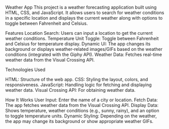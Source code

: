 Weather App
This project is a weather forecasting application built using HTML, CSS, and JavaScript. It allows users to search for weather conditions in a specific location and displays the current weather along with options to toggle between Fahrenheit and Celsius.

Features
Location Search: Users can input a location to get the current weather conditions.
Temperature Unit Toggle: Toggle between Fahrenheit and Celsius for temperature display.
Dynamic UI: The app changes its background or displays weather-related images/GIFs based on the weather conditions (integrated with the Giphy API).
Weather Data: Fetches real-time weather data from the Visual Crossing API.


Technologies Used

HTML: Structure of the web app.
CSS: Styling the layout, colors, and responsiveness.
JavaScript: Handling logic for fetching and displaying weather data.
Visual Crossing API: For obtaining weather data.


How It Works
User Input: Enter the name of a city or location.
Fetch Data: The app fetches weather data from the Visual Crossing API.
Display Data: Shows temperature, weather conditions (e.g., sunny, rainy), and an option to toggle temperature units.
Dynamic Styling: Depending on the weather, the app may change its background or show appropriate weather GIFs.
